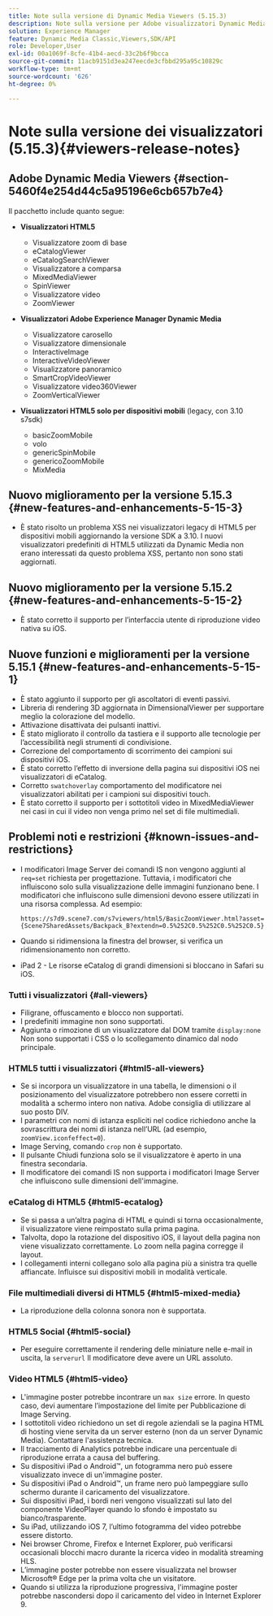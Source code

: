 ```yaml
---
title: Note sulla versione di Dynamic Media Viewers (5.15.3)
description: Note sulla versione per Adobe visualizzatori Dynamic Media.
solution: Experience Manager
feature: Dynamic Media Classic,Viewers,SDK/API
role: Developer,User
exl-id: 00a1069f-8cfe-41b4-aecd-33c2b6f9bcca
source-git-commit: 11acb9151d3ea247eecde3cfbbd295a95c10829c
workflow-type: tm+mt
source-wordcount: '626'
ht-degree: 0%

---
```


# Note sulla versione dei visualizzatori (5.15.3){#viewers-release-notes}

<!-- Updated January 13, 2021 for the 5.15.3 release-->

## Adobe Dynamic Media Viewers {#section-5460f4e254d44c5a95196e6cb657b7e4}

Il pacchetto include quanto segue:

* **Visualizzatori HTML5**

   * Visualizzatore zoom di base
   * eCatalogViewer
   * eCatalogSearchViewer
   * Visualizzatore a comparsa
   * MixedMediaViewer
   * SpinViewer
   * Visualizzatore video
   * ZoomViewer

* **Visualizzatori Adobe Experience Manager Dynamic Media**

   * Visualizzatore carosello
   * Visualizzatore dimensionale
   * InteractiveImage
   * InteractiveVideoViewer
   * Visualizzatore panoramico
   * SmartCropVideoViewer
   * Visualizzatore video360Viewer
   * ZoomVerticalViewer

* **Visualizzatori HTML5 solo per dispositivi mobili** (legacy, con 3.10 s7sdk)

   * basicZoomMobile
   * volo
   * genericSpinMobile
   * genericoZoomMobile
   * MixMedia

## Nuovo miglioramento per la versione 5.15.3 {#new-features-and-enhancements-5-15-3}

* È stato risolto un problema XSS nei visualizzatori legacy di HTML5 per dispositivi mobili aggiornando la versione SDK a 3.10. I nuovi visualizzatori predefiniti di HTML5 utilizzati da Dynamic Media non erano interessati da questo problema XSS, pertanto non sono stati aggiornati.

## Nuovo miglioramento per la versione 5.15.2 {#new-features-and-enhancements-5-15-2}

* È stato corretto il supporto per l’interfaccia utente di riproduzione video nativa su iOS.

## Nuove funzioni e miglioramenti per la versione 5.15.1 {#new-features-and-enhancements-5-15-1}

* È stato aggiunto il supporto per gli ascoltatori di eventi passivi.
* Libreria di rendering 3D aggiornata in DimensionalViewer per supportare meglio la colorazione del modello.
* Attivazione disattivata dei pulsanti inattivi.
* È stato migliorato il controllo da tastiera e il supporto alle tecnologie per l’accessibilità negli strumenti di condivisione.
* Correzione del comportamento di scorrimento dei campioni sui dispositivi iOS.
* È stato corretto l’effetto di inversione della pagina sui dispositivi iOS nei visualizzatori di eCatalog.
* Corretto `swatchoverlay` comportamento del modificatore nei visualizzatori abilitati per i campioni sui dispositivi touch.
* È stato corretto il supporto per i sottotitoli video in MixedMediaViewer nei casi in cui il video non venga primo nel set di file multimediali.

## Problemi noti e restrizioni {#known-issues-and-restrictions}

* I modificatori Image Server dei comandi IS non vengono aggiunti al `req=set` richiesta per progettazione. Tuttavia, i modificatori che influiscono solo sulla visualizzazione delle immagini funzionano bene. I modificatori che influiscono sulle dimensioni devono essere utilizzati in una risorsa complessa. Ad esempio:

   `https://s7d9.scene7.com/s7viewers/html5/BasicZoomViewer.html?asset= {Scene7SharedAssets/Backpack_B?extendn=0.5%252C0.5%252C0.5%252C0.5}`

* Quando si ridimensiona la finestra del browser, si verifica un ridimensionamento non corretto.
* iPad 2 - Le risorse eCatalog di grandi dimensioni si bloccano in Safari su iOS.

### Tutti i visualizzatori {#all-viewers}

* Filigrane, offuscamento e blocco non supportati.
* I predefiniti immagine non sono supportati.
* Aggiunta o rimozione di un visualizzatore dal DOM tramite `display:none` Non sono supportati i CSS o lo scollegamento dinamico dal nodo principale.

### HTML5 tutti i visualizzatori {#html5-all-viewers}

* Se si incorpora un visualizzatore in una tabella, le dimensioni o il posizionamento del visualizzatore potrebbero non essere corretti in modalità a schermo intero non nativa. Adobe consiglia di utilizzare al suo posto DIV.
* I parametri con nomi di istanza espliciti nel codice richiedono anche la sovrascrittura dei nomi di istanza nell’URL (ad esempio, `zoomView.iconfeffect=0`).
* Image Serving, comando `crop` non è supportato.
* Il pulsante Chiudi funziona solo se il visualizzatore è aperto in una finestra secondaria.
* Il modificatore dei comandi IS non supporta i modificatori Image Server che influiscono sulle dimensioni dell&#39;immagine.

### eCatalog di HTML5 {#html5-ecatalog}

* Se si passa a un’altra pagina di HTML e quindi si torna occasionalmente, il visualizzatore viene reimpostato sulla prima pagina.
* Talvolta, dopo la rotazione del dispositivo iOS, il layout della pagina non viene visualizzato correttamente. Lo zoom nella pagina corregge il layout.
* I collegamenti interni collegano solo alla pagina più a sinistra tra quelle affiancate. Influisce sui dispositivi mobili in modalità verticale.

### File multimediali diversi di HTML5 {#html5-mixed-media}

* La riproduzione della colonna sonora non è supportata.

### HTML5 Social {#html5-social}

* Per eseguire correttamente il rendering delle miniature nelle e-mail in uscita, la `serverurl` Il modificatore deve avere un URL assoluto.

### Video HTML5 {#html5-video}

* L&#39;immagine poster potrebbe incontrare un `max size` errore. In questo caso, devi aumentare l’impostazione del limite per Pubblicazione di Image Serving.
* I sottotitoli video richiedono un set di regole aziendali se la pagina HTML di hosting viene servita da un server esterno (non da un server Dynamic Media). Contattare l&#39;assistenza tecnica.
* Il tracciamento di Analytics potrebbe indicare una percentuale di riproduzione errata a causa del buffering.
* Su dispositivi iPad o Android™, un fotogramma nero può essere visualizzato invece di un&#39;immagine poster.
* Su dispositivi iPad o Android™, un frame nero può lampeggiare sullo schermo durante il caricamento del visualizzatore.
* Sui dispositivi iPad, i bordi neri vengono visualizzati sul lato del componente VideoPlayer quando lo sfondo è impostato su bianco/trasparente.
* Su iPad, utilizzando iOS 7, l’ultimo fotogramma del video potrebbe essere distorto.
* Nei browser Chrome, Firefox e Internet Explorer, può verificarsi occasionali blocchi macro durante la ricerca video in modalità streaming HLS.
* L’immagine poster potrebbe non essere visualizzata nel browser Microsoft® Edge per la prima volta che un visitatore.
* Quando si utilizza la riproduzione progressiva, l&#39;immagine poster potrebbe nascondersi dopo il caricamento del video in Internet Explorer 9.
